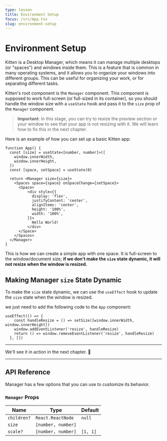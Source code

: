 ```yaml
---
type: lesson
title: Environment Setup
focus: /src/App.tsx
slug: environment-setup
---
```


# Environment Setup

Kitten is a Desktop Manager, which means it can manage multiple desktops (or "spaces") and windows inside them. This is a feature that is common in many operating systems, and it allows you to organize your windows into different groups. This can be useful for organizing your work, or for separating different tasks.

Kitten's root component is the `Manager` component. This component is supposed to work full-screen (or full-sized in its container), so you should handle the window size with a `useState` hook and pass it to the `size` prop of the `Manager` component.

> **Important**: In this stage, you can try to resize the preview section or your window to see that your app is not resizing with it. We will learn how to fix this in the next chapter.

Here is an example of how you can set up a basic Kitten app:

```tsx
function App() {
  const [size] = useState<[number, number]>([
    window.innerWidth,
    window.innerHeight,
  ])
  const [space, setSpace] = useState(0)

  return <Manager size={size}>
    <Spaces space={space} onSpaceChange={setSpace}>
      <Space>
          <div style={{
            display: 'flex',
            justifyContent: 'center',
            alignItems: 'center',
            height: '100%',
            width: '100%',
          }}>
            Hello World!
          </div>
      </Space>
    </Spaces>
  </Manager>
}
```

This is how we can create a simple app with one space. It is full-screen to the window/document size; **if we don't make the `size` state dynamic, it will not resize when the window is resized.**

## Making Manager `size` State Dynamic

To make the `size` state dynamic, we can use the `useEffect` hook to update the `size` state when the window is resized.

we just need to add the following code to the `App` component:

```tsx
useEffect(() => {
    const handleResize = () => setSize([window.innerWidth, window.innerHeight])
    window.addEventListener('resize', handleResize)
    return () => window.removeEventListener('resize', handleResize)
  }, [])
```

---

We'll see it in action in the next chapter. 🥳

---

## API Reference

Manager has a few options that you can use to customize its behavior.

### `Manager` Props

| Name | Type | Default |
| ---- | ---- | ------- |
| `children?` | `React.ReactNode` | `null` |
| `size` | `[number, number]` | |
| `scale?` | `[number, number]` | `[1, 1]` |
